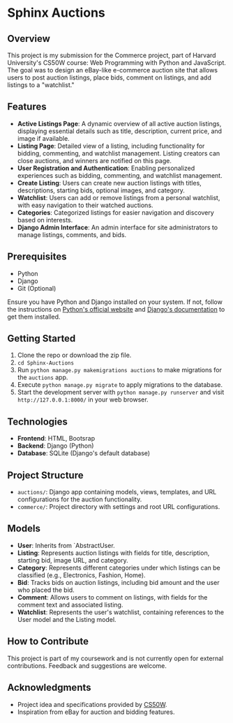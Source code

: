 # Sphinx Auctions


## Overview

This project is my submission for the Commerce project, part of Harvard University's CS50W course: Web Programming with Python and JavaScript. The goal was to design an eBay-like e-commerce auction site that allows users to post auction listings, place bids, comment on listings, and add listings to a "watchlist."

## Features

- **Active Listings Page**: A dynamic overview of all active auction listings, displaying essential details such as title, description, current price, and image if available.
- **Listing Page**: Detailed view of a listing, including functionality for bidding, commenting, and watchlist management. Listing creators can close auctions, and winners are notified on this page.
- **User Registration and Authentication**: Enabling personalized experiences such as bidding, commenting, and watchlist management.
- **Create Listing**: Users can create new auction listings with titles, descriptions, starting bids, optional images, and category.
- **Watchlist**: Users can add or remove listings from a personal watchlist, with easy navigation to their watched auctions.
- **Categories**: Categorized listings for easier navigation and discovery based on interests.
- **Django Admin Interface**: An admin interface for site administrators to manage listings, comments, and bids.

## Prerequisites

- Python
- Django
- Git (Optional)

Ensure you have Python and Django installed on your system. If not, follow the instructions on [Python's official website](https://www.python.org/) and [Django's documentation](https://docs.djangoproject.com/en/stable/intro/install/) to get them installed.

## Getting Started
1. Clone the repo or download the zip file.
2. `cd Sphinx-Auctions`
3. Run `python manage.py makemigrations auctions` to make migrations for the `auctions` app.
4. Execute `python manage.py migrate` to apply migrations to the database.
5. Start the development server with `python manage.py runserver` and visit `http://127.0.0.1:8000/` in your web browser.
   
## Technologies

- **Frontend**: HTML, Bootsrap
- **Backend**: Django (Python)
- **Database**: SQLite (Django's default database)

## Project Structure

- `auctions/`: Django app containing models, views, templates, and URL configurations for the auction functionality.
- `commerce/`: Project directory with settings and root URL configurations.

## Models

- **User**: Inherits from `AbstractUser.
- **Listing**: Represents auction listings with fields for title, description, starting bid, image URL, and category.
- **Category**: Represents different categories under which listings can be classified (e.g., Electronics, Fashion, Home).
- **Bid**: Tracks bids on auction listings, including bid amount and the user who placed the bid.
- **Comment**: Allows users to comment on listings, with fields for the comment text and associated listing.
- **Watchlist**: Represents the user's watchlist, containing references to the User model and the Listing model.

## How to Contribute

This project is part of my coursework and is not currently open for external contributions. Feedback and suggestions are welcome.

## Acknowledgments

- Project idea and specifications provided by [CS50W](https://cs50.harvard.edu/web/).
- Inspiration from eBay for auction and bidding features.
